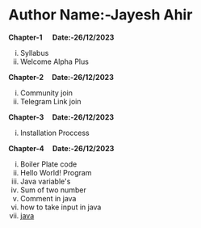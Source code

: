 # Author Name:-Jayesh Ahir
<strong>Chapter-1 &nbsp;&nbsp;&nbsp;&nbsp; Date:-26/12/2023</strong><br>
<ol type="i">
<li>Syllabus</li>
<li>Welcome Alpha Plus</li>
</ol>
<strong>Chapter-2 &nbsp;&nbsp;&nbsp;&nbsp;Date:-26/12/2023</strong><br>
<ol type="i">
<li>Community join</li>
<li>Telegram Link join</li>
</ol>
<strong>Chapter-3 &nbsp;&nbsp;&nbsp;&nbsp;Date:-26/12/2023</strong><br>
<ol type="i">
<li>Installation Proccess</li>
</ol>
<strong>Chapter-4 &nbsp;&nbsp;&nbsp;&nbsp;Date:-26/12/2023</strong><br>
<ol type="i">
<li>Boiler Plate code</li>
<li>Hello World! Program</li>
<li>Java variable's</li>
<li>Sum of two number</li>
<li>Comment in java</li>
<li>how to take input in java</li>
<li><a href="#Chapter_4/Java_variable.java">java</li>
</ol>